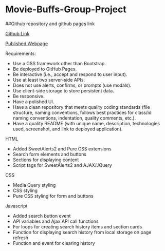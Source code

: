 # Movie-Buffs-Group-Project 

##Github repository and github pages link

[Github Link](https://github.com/JG-77/Movie-Buffs-Group-Project.git)

[Published Webpage](https://jg-77.github.io/Movie-Buffs-Group-Project/)

Requirements:

* Use a CSS framework other than Bootstrap.
* Be deployed to GitHub Pages.
* Be interactive (i.e., accept and respond to user input).
* Use at least two server-side APIs.
* Does not use alerts, confirms, or prompts (use modals).
* Use client-side storage to store persistent data.
* Be responsive.
* Have a polished UI.
* Have a clean repository that meets quality coding standards (file structure, naming conventions, follows best practices for class/id naming conventions, indentation, quality comments, etc.).
* Have a quality README (with unique name, description, technologies used, screenshot, and link to deployed application).

HTML 

* Added SweetAlerts2 and Pure CSS extensions
* Search form elements and buttons
* Sections for displaying content
* Script tags for SweetAlerts2 and AJAX/JQuery

CSS 

* Media Query styling
* CSS styling
* Pure CSS styling for form and buttons

Javascript

* Added search button event
* API variables and Ajax API call functions
* For loops for creating search history items and section cards
* Function for displaying search history from local storage on page refresh 
* Function and event for clearing history